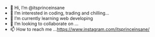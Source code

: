 - 👋 Hi, I’m @itsprinceinsane
- 👀 I’m interested in coding, trading and chilling...
- 🌱 I’m currently learning web developing
- 💞️ I’m looking to collaborate on ...
- 📫 How to reach me ...https://www.instagram.com/itsprinceinsane/

<!---
itsprinceinsane/itsprinceinsane is a ✨ special ✨ repository because its `README.md` (this file) appears on your GitHub profile.
You can click the Preview link to take a look at your changes.
--->
